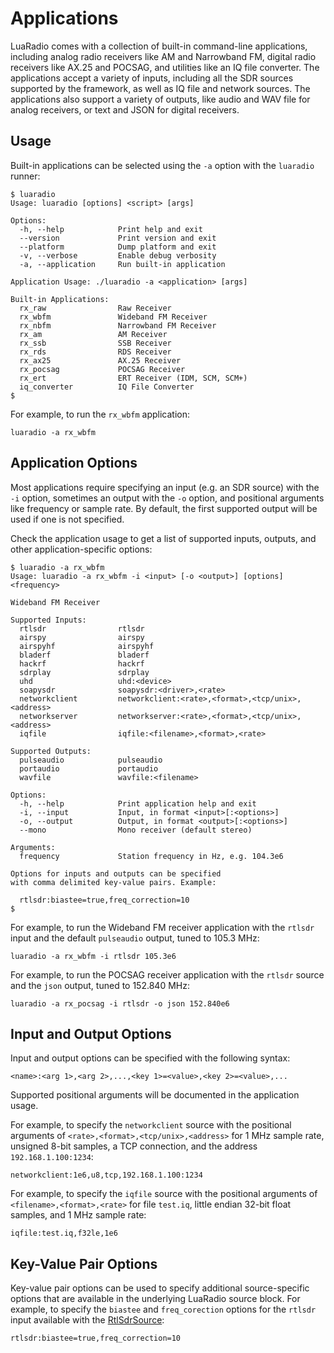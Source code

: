 # Applications

LuaRadio comes with a collection of built-in command-line applications,
including analog radio receivers like AM and Narrowband FM, digital radio
receivers like AX.25 and POCSAG, and utilities like an IQ file converter. The
applications accept a variety of inputs, including all the SDR sources
supported by the framework, as well as IQ file and network sources. The
applications also support a variety of outputs, like audio and WAV file for
analog receivers, or text and JSON for digital receivers.

## Usage

Built-in applications can be selected using the `-a` option with the `luaradio`
runner:

```
$ luaradio
Usage: luaradio [options] <script> [args]

Options:
  -h, --help            Print help and exit
  --version             Print version and exit
  --platform            Dump platform and exit
  -v, --verbose         Enable debug verbosity
  -a, --application     Run built-in application

Application Usage: ./luaradio -a <application> [args]

Built-in Applications:
  rx_raw                Raw Receiver
  rx_wbfm               Wideband FM Receiver
  rx_nbfm               Narrowband FM Receiver
  rx_am                 AM Receiver
  rx_ssb                SSB Receiver
  rx_rds                RDS Receiver
  rx_ax25               AX.25 Receiver
  rx_pocsag             POCSAG Receiver
  rx_ert                ERT Receiver (IDM, SCM, SCM+)
  iq_converter          IQ File Converter
$
```

For example, to run the `rx_wbfm` application:

```
luaradio -a rx_wbfm
```

## Application Options

Most applications require specifying an input (e.g. an SDR source) with the
`-i` option, sometimes an output with the `-o` option, and positional arguments
like frequency or sample rate. By default, the first supported output will be
used if one is not specified.

Check the application usage to get a list of supported inputs, outputs, and
other application-specific options:

```
$ luaradio -a rx_wbfm
Usage: luaradio -a rx_wbfm -i <input> [-o <output>] [options] <frequency>

Wideband FM Receiver

Supported Inputs:
  rtlsdr                rtlsdr
  airspy                airspy
  airspyhf              airspyhf
  bladerf               bladerf
  hackrf                hackrf
  sdrplay               sdrplay
  uhd                   uhd:<device>
  soapysdr              soapysdr:<driver>,<rate>
  networkclient         networkclient:<rate>,<format>,<tcp/unix>,<address>
  networkserver         networkserver:<rate>,<format>,<tcp/unix>,<address>
  iqfile                iqfile:<filename>,<format>,<rate>

Supported Outputs:
  pulseaudio            pulseaudio
  portaudio             portaudio
  wavfile               wavfile:<filename>

Options:
  -h, --help            Print application help and exit
  -i, --input           Input, in format <input>[:<options>]
  -o, --output          Output, in format <output>[:<options>]
  --mono                Mono receiver (default stereo)

Arguments:
  frequency             Station frequency in Hz, e.g. 104.3e6

Options for inputs and outputs can be specified
with comma delimited key-value pairs. Example:

  rtlsdr:biastee=true,freq_correction=10
$ 
```

For example, to run the Wideband FM receiver application with the `rtlsdr`
input and the default `pulseaudio` output, tuned to 105.3 MHz:

```
luaradio -a rx_wbfm -i rtlsdr 105.3e6
```

For example, to run the POCSAG receiver application with the `rtlsdr` source
and the `json` output, tuned to 152.840 MHz:

```
luaradio -a rx_pocsag -i rtlsdr -o json 152.840e6
```

## Input and Output Options

Input and output options can be specified with the following syntax:

```
<name>:<arg 1>,<arg 2>,...,<key 1>=<value>,<key 2>=<value>,...
```

Supported positional arguments will be documented in the application usage.

For example, to specify the `networkclient` source with the positional
arguments of `<rate>,<format>,<tcp/unix>,<address>` for 1 MHz sample rate,
unsigned 8-bit samples, a TCP connection, and the address `192.168.1.100:1234`:

```
networkclient:1e6,u8,tcp,192.168.1.100:1234
```

For example, to specify the `iqfile` source with the positional arguments of
`<filename>,<format>,<rate>` for file `test.iq`, little endian 32-bit float
samples, and 1 MHz sample rate:

```
iqfile:test.iq,f32le,1e6
```

## Key-Value Pair Options

Key-value pair options can be used to specify additional source-specific
options that are available in the underlying LuaRadio source block. For
example, to specify the `biastee` and `freq_corection` options for the `rtlsdr`
input available with the [RtlSdrSource](0.reference-manual.md#rtlsdrsource):

```
rtlsdr:biastee=true,freq_correction=10
```
